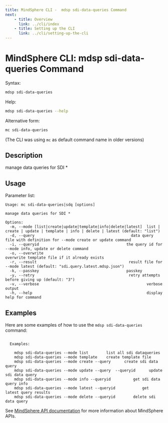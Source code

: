 ```yaml
---
title: MindSphere CLI -  mdsp sdi-data-queries Command
next:
    - title: Overview
      link: ../cli/index
    - title: Setting up the CLI
      link: ../cli/setting-up-the-cli
---
```


# MindSphere CLI: mdsp sdi-data-queries Command

Syntax:

```bash
mdsp sdi-data-queries
```

Help:

```bash
mdsp sdi-data-queries --help
```

Alternative form:

```bash
mc sdi-data-queries
```

(The CLI was using `mc` as default command name in older versions)

## Description

manage data queries for SDI *

## Usage

Parameter list:

```text
Usage: mc sdi-data-queries|sdq [options]

manage data queries for SDI *

Options:
  -m, --mode [list|create|update|template|info|delete|latest]  list | create | update | template | info | delete | latest (default: "list")
  -d, --query                                           data query file with definition for --mode create or update command
  -i, --queryid                                       the query id for --mode info, update or delete command
  -o, --overwrite                                              overwrite template file if it already exists
  -r, --result                                         result file for --mode latest (default: "sdi.query.latest.mdsp.json")
  -k, --passkey                                       passkey
  -y, --retry                                          retry attempts before giving up (default: "3")
  -v, --verbose                                                verbose output
  -h, --help                                                   display help for command

```

## Examples

Here are some examples of how to use the `mdsp sdi-data-queries` command:

```text

  Examples:

    mdsp sdi-data-queries --mode list 		 list all sdi dataqueries
    mdsp sdi-data-queries --mode template 	 create template file
    mdsp sdi-data-queries --mode create --query  	 create sdi data query
    mdsp sdi-data-queries --mode update --query  --queryid  	update sdi data query
    mdsp sdi-data-queries --mode info --queryid    		 get sdi data query info
    mdsp sdi-data-queries --mode latest --queryid    		 get latest query results
    mdsp sdi-data-queries --mode delete --queryid  		 delete sdi data query

```

See [MindSphere API documentation](https://documentation.mindsphere.io/MindSphere/apis/index.html) for more information about MindSphere APIs.